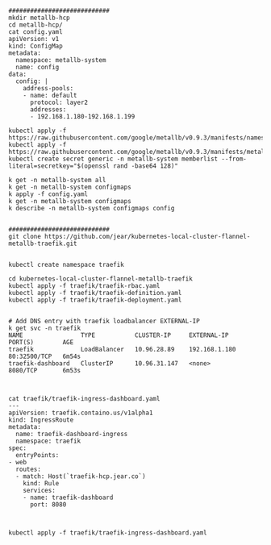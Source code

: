     ############################
    mkdir metallb-hcp
    cd metallb-hcp/
    cat config.yaml
    apiVersion: v1
    kind: ConfigMap
    metadata:
      namespace: metallb-system
      name: config
    data:
      config: |
        address-pools:
        - name: default
          protocol: layer2
          addresses:
          - 192.168.1.180-192.168.1.199

    kubectl apply -f https://raw.githubusercontent.com/google/metallb/v0.9.3/manifests/namespace.yaml
    kubectl apply -f https://raw.githubusercontent.com/google/metallb/v0.9.3/manifests/metallb.yaml
    kubectl create secret generic -n metallb-system memberlist --from-literal=secretkey="$(openssl rand -base64 128)"
    
    k get -n metallb-system all
    k get -n metallb-system configmaps
    k apply -f config.yaml
    k get -n metallb-system configmaps
    k describe -n metallb-system configmaps config
    
    
    ############################
    git clone https://github.com/jear/kubernetes-local-cluster-flannel-metallb-traefik.git
    
    
    kubectl create namespace traefik
    
    cd kubernetes-local-cluster-flannel-metallb-traefik
    kubectl apply -f traefik/traefik-rbac.yaml
    kubectl apply -f traefik/traefik-definition.yaml
    kubectl apply -f traefik/traefik-deployment.yaml
    
    
    # Add DNS entry with traefik loadbalancer EXTERNAL-IP 
    k get svc -n traefik
    NAME                TYPE           CLUSTER-IP     EXTERNAL-IP     PORT(S)        AGE
    traefik             LoadBalancer   10.96.28.89    192.168.1.180   80:32500/TCP   6m54s
    traefik-dashboard   ClusterIP      10.96.31.147   <none>          8080/TCP       6m53s
        
        
        
    cat traefik/traefik-ingress-dashboard.yaml
    ---
    apiVersion: traefik.containo.us/v1alpha1
    kind: IngressRoute
    metadata:
      name: traefik-dashboard-ingress
      namespace: traefik
    spec:
      entryPoints:
    - web
      routes:
      - match: Host(`traefik-hcp.jear.co`)
        kind: Rule
        services:
        - name: traefik-dashboard
          port: 8080
    
    

    kubectl apply -f traefik/traefik-ingress-dashboard.yaml
